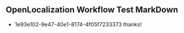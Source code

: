 ## OpenLocalization Workflow Test MarkDown
* 1e93e102-9e47-40e1-8174-4f05f7233373 thanks!

<!--HONumber=Sep16_HO2-->


